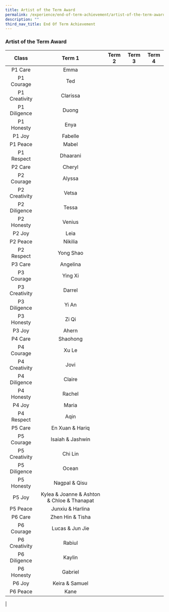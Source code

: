 ```yaml
---
title: Artist of the Term Award
permalink: /experience/end-of-term-achievement/artist-of-the-term-award/
description: ""
third_nav_title: End Of Term Achievement
---
```

### **Artist of the Term Award**

| Class | Term 1 | Term 2 | Term 3 | Term 4 |
|:---:|:---:|:---:|:---:|:---:|
| P1 Care | Emma |  |  |  |
| P1 Courage | Ted |  |  |  |
|  P1 Creativity |  Clarissa |   |   |   |
|  P1 Diligence |  Duong |   |   |   |
|  P1 Honesty |  Enya |   |   |   |
|  P1 Joy |  Fabelle |   |   |   |
|  P1 Peace |  Mabel |   |   |   |
|  P1 Respect |  Dhaarani |   |   |   |
|  P2 Care |  Cheryl |   |   |   |
|  P2 Courage |  Alyssa |   |   |   |
|  P2 Creativity |  Vetsa |   |   |   |
|  P2 Diligence |  Tessa |   |   |   |
|  P2 Honesty |  Venius |   |   |   |
|  P2 Joy | Leia |   |   |   |
|  P2 Peace |  Nikilia |   |   |   |
|  P2 Respect |  Yong Shao |   |   |   |
|  P3 Care |  Angelina |   |   |   |
|  P3 Courage |  Ying Xi |   |   |   |
|  P3 Creativity |  Darrel |   |   |   |
|  P3 Diligence |  Yi An |   |   |   |
|  P3 Honesty | Zi Qi |   |   |   |
|  P3 Joy |  Ahern |   |   |   |
|  P4 Care |  Shaohong |   |   |   |
|  P4 Courage |  Xu Le |   |   |   |
|  P4 Creativity |  Jovi |   |   |   |
|  P4 Diligence |  Claire |   |   |   |
|  P4 Honesty |  Rachel |   |   |   |
|  P4 Joy |  Maria |   |   |   |
|  P4 Respect |  Aqin |   |   |   |
|  P5 Care | En Xuan & Hariq |   |   |   |
|  P5 Courage | Isaiah & Jashwin |   |   |   |
|  P5 Creativity |  Chi Lin |   |   |   |
|  P5 Diligence |  Ocean |   |   |   |
|  P5 Honesty |  Nagpal & Qisu |   |   |   |
|  P5 Joy |  Kylea & Joanne & Ashton & Chloe & Thanapat |   |   |   |
|  P5 Peace |  Junxiu & Harlina |   |   |   |
|  P6 Care |  Zhen Hin & Tisha |   |   |   |
|  P6 Courage |  Lucas & Jun Jie |   |   |   |
|  P6 Creativity | Rabiul |   |   |   |
|  P6 Diligence | Kaylin |   |   |   |
|  P6 Honesty | Gabriel |   |   |   |
| P6 Joy  | Keira & Samuel |   |   |   |
|  P6 Peace |  Kane |   |   |   |
|
